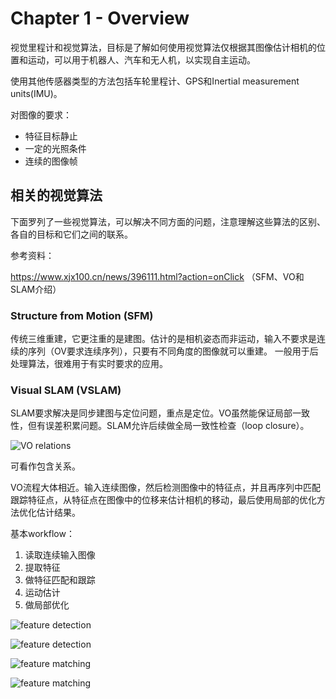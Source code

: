 # Chapter 1 - Overview
视觉里程计和视觉算法，目标是了解如何使用视觉算法仅根据其图像估计相机的位置和运动，可以用于机器人、汽车和无人机，以实现自主运动。

使用其他传感器类型的方法包括车轮里程计、GPS和Inertial measurement units(IMU)。

对图像的要求：
* 特征目标静止
* 一定的光照条件
* 连续的图像帧


## 相关的视觉算法

下面罗列了一些视觉算法，可以解决不同方面的问题，注意理解这些算法的区别、各自的目标和它们之间的联系。

参考资料：

https://www.xjx100.cn/news/396111.html?action=onClick （SFM、VO和SLAM介绍）

### Structure from Motion (SFM)

传统三维重建，它更注重的是建图。估计的是相机姿态而非运动，输入不要求是连续的序列（OV要求连续序列），只要有不同角度的图像就可以重建。
一般用于后处理算法，很难用于有实时要求的应用。

### Visual SLAM (VSLAM)

SLAM要求解决是同步建图与定位问题，重点是定位。VO虽然能保证局部一致性，但有误差积累问题。SLAM允许后续做全局一致性检查（loop closure）。


![VO relations](./img/chapter_1/sfm_vslam_vo.png)

可看作包含关系。

VO流程大体相近。输入连续图像，然后检测图像中的特征点，并且再序列中匹配跟踪特征点，从特征点在图像中的位移来估计相机的移动，最后使用局部的优化方法优化估计结果。

基本workflow：

1. 读取连续输入图像
2. 提取特征
3. 做特征匹配和跟踪
4. 运动估计
5. 做局部优化

![feature detection](./img/chapter_1/input.png)

![feature detection](./img/chapter_1/feature_detection.png)

![feature matching](./img/chapter_1/feature_matching.png)

![feature matching](./img/chapter_1/motion_estimation.png)


